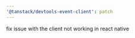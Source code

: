 ```yaml
---
'@tanstack/devtools-event-client': patch
---
```


fix issue with the client not working in react native
